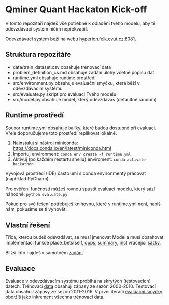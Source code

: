 # Qminer Quant Hackaton Kick-off

V tomto repozitáři najdeš vše potřebné k odladění tvého modelu, aby tě odevzdávací systém ničím nepřekvapil.

Odevzdávací systém beží na webu [hyperion.felk.cvut.cz:8081](http://hyperion.felk.cvut.cz:8081/).

## Struktura repozitáře
* data/train_dataset.csv obsahuje trénovací data
* problem_definition_cs.md obsahuje zadání úlohy včetně popisu dat
* runtime.yml obsahuje runtime prostředí
* src/environment.py obsahuje evaluační smyčku, která běží v odevzdávacím systému
* src/evaluate.py skript pro evaluaci Tvého modelu
* src/model.py obsahuje model, který odevzdáváš (defaultně random)

## Runtime prostředí

Soubor runtime.yml obsahuje balíky, které budou dostupné při evaluaci. Vřele doporučujeme toto prostředí replikovat lokálně.

1. Nainstaluj si nástroj miniconda: https://docs.conda.io/en/latest/miniconda.html
2. Importuj environment: `conda env create -f runtime.yml`
3. Aktivuj (po každém restartu shellu) enviroment: `conda activate hackathon` 

Vývojová prostředí (IDE) často umí s conda environmenty pracovat (například PyCharm).

Pro ověření funčnosti můžeš rovnou spustit evaluaci modelu, který sází náhodně: `python evaluate.py`

Pokud pro své řešení potřebuješ knihovnu, které v runtime.yml není, napiš nám, pokusíme se ti vyhovět.

## Vlastní řešení

Třída, kterou budeš odevzdávat, se musí jmenovat Model a musí obsahovat implementaci funkce place_bets(self, [opps](https://github.com/IDA-CTU/hackathon/blob/master/problem_definition_cs.md#dataframe-s%C3%A1zka%C5%99sk%C3%BDch-p%C5%99%C3%ADle%C5%BEitost%C3%AD), [summary](https://github.com/IDA-CTU/hackathon/blob/master/problem_definition_cs.md#dataframe-se-shrnut%C3%ADm), [inc](https://github.com/IDA-CTU/hackathon/blob/master/problem_definition_cs.md#dataframe-inkrement%C3%A1ln%C3%ADch-dat)) vracející [sázky](https://github.com/IDA-CTU/hackathon/blob/master/problem_definition_cs.md#dataframe-s%C3%A1zek).

Bližší info najdeš v samotném [zadání](https://github.com/IDA-CTU/hackathon/blob/master/problem_definition_cs.md).

## Evaluace

Evaluace v odevzdávacím systému probíhá na skrytých (testovacích) datech. Trénovací [data](https://github.com/IDA-CTU/hackathon/blob/master/data/training_data.csv) obsahují zápasy ze sezón 2000-2010. Testovací data obsahují zápasy ze sezón 2011-2016. V první iteraci [evaluační smyčky](https://github.com/IDA-CTU/hackathon/blob/master/src/environment.py#L37) obdržíš jako [inkrement](https://github.com/IDA-CTU/hackathon/blob/master/problem_definition_cs.md#dataframe-inkrement%C3%A1ln%C3%ADch-dat) všechna trénovací data.
